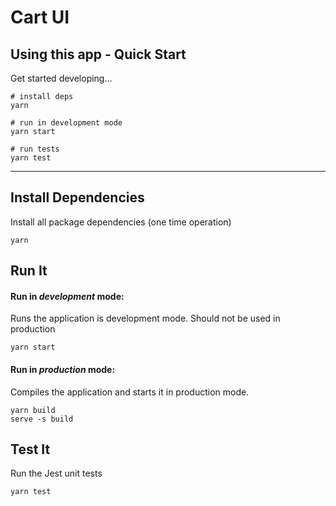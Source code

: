 # Cart UI

## Using this app - Quick Start

Get started developing...

```shell
# install deps
yarn

# run in development mode
yarn start

# run tests
yarn test
```

---

## Install Dependencies

Install all package dependencies (one time operation)

```shell
yarn
```

## Run It
#### Run in *development* mode:
Runs the application is development mode. Should not be used in production

```shell
yarn start
```


#### Run in *production* mode:

Compiles the application and starts it in production mode.

```shell
yarn build
serve -s build
```

## Test It

Run the Jest unit tests

```shell
yarn test
```
